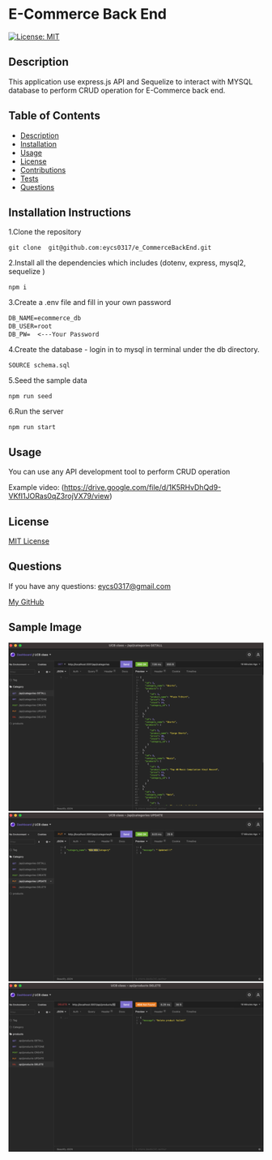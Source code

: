 # **E-Commerce Back End**

  [![License: MIT](https://img.shields.io/badge/License-MIT-yellow.svg)](https://opensource.org/licenses/MIT)

  ## Description

  This application use express.js API and Sequelize to interact with MYSQL database to perform CRUD operation for E-Commerce back end.

  ## Table of Contents
  * [Description](#description)
  * [Installation](#installation-instructions)
  * [Usage](#usage)
  * [License](#license)
  * [Contributions](#contributions-guidelines)
  * [Tests](#test-instructions)
  * [Questions](#questions)

  ## Installation Instructions
  1.Clone the repository

    git clone  git@github.com:eycs0317/e_CommerceBackEnd.git

  2.Install all the dependencies which includes (dotenv, express, mysql2, sequelize )

    npm i

  3.Create a .env file and fill in your own password

    DB_NAME=ecommerce_db
    DB_USER=root
    DB_PW=  <---Your Password

  4.Create the database - login in to mysql in terminal under the db directory.

    SOURCE schema.sql


  5.Seed the sample data

    npm run seed


  6.Run the server

    npm run start


  ## Usage
  You can use any API development tool to perform CRUD operation

  Example video: (https://drive.google.com/file/d/1K5RHvDhQd9-VKfI1JORas0qZ3rojVX79/view)


  ## License
  [MIT License](https://opensource.org/licenses/MIT)



  ## Questions
  If you have any questions: eycs0317@gmail.com

  [My GitHub](https://github.com/eycs0317)

  ## Sample Image


  ![Sample1](./sampleimage/01.png)
  ![Sample1](./sampleimage/02.png)
  ![Sample1](./sampleimage/03.png)

